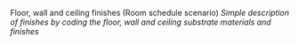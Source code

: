 Floor, wall and ceiling finishes 
(Room schedule scenario)
_Simple description of finishes by coding the floor, wall and ceiling substrate materials and finishes_